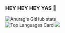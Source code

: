 ### HEY HEY HEY YAS 👋

![Anurag's GitHub stats](https://github-readme-stats.vercel.app/api?username=hiraken0817&show_icons=true&theme=dracula)  
![Top Languages Card](https://github-readme-stats.vercel.app/api/top-langs/?username=hiraken0817)
![](https://komarev.com/ghpvc/?username=hiraken0817&color=brightgreen)

<!--
**hiraken0817/hiraken0817** is a ✨ _special_ ✨ repository because its `README.md` (this file) appears on your GitHub profile.

Here are some ideas to get you started:

- 🔭 I’m currently working on ...
- 🌱 I’m currently learning ...
- 👯 I’m looking to collaborate on ...
- 🤔 I’m looking for help with ...
- 💬 Ask me about ...
- 📫 How to reach me: ...
- 😄 Pronouns: ...
- ⚡ Fun fact: ...
-->


